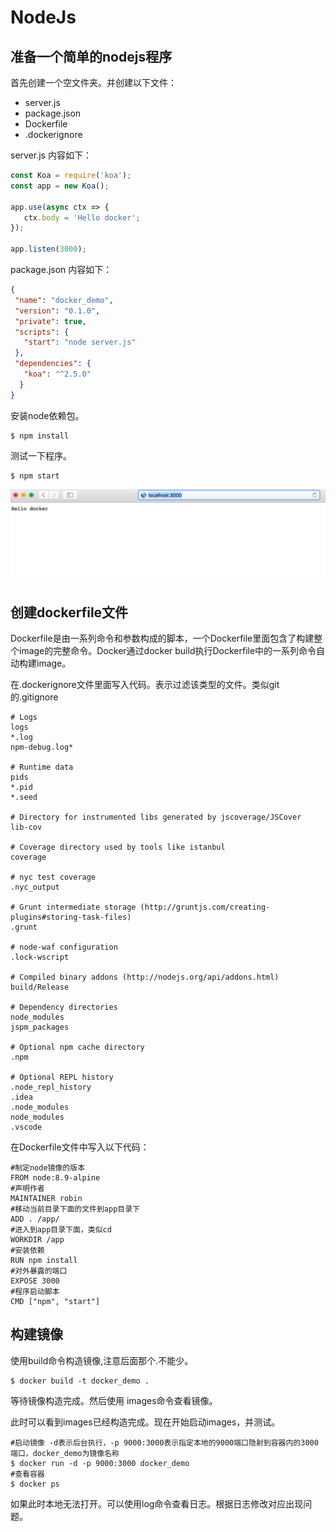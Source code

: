 # NodeJs

## 准备一个简单的nodejs程序

首先创建一个空文件夹。并创建以下文件：

- server.js
- package.json
- Dockerfile
- .dockerignore

server.js 内容如下：

```javascript
const Koa = require('koa');
const app = new Koa();

app.use(async ctx => {
   ctx.body = 'Hello docker';
});

app.listen(3000);
```

package.json 内容如下：

```json
{
 "name": "docker_demo",
 "version": "0.1.0",
 "private": true,
 "scripts": {
   "start": "node server.js"
 },
 "dependencies": {
   "koa": "^2.5.0"
  }
}
```

安装node依赖包。

```
$ npm install
```

测试一下程序。

```
$ npm start
```

![nodejs 1](/static/images/nodejs_1.png)

## 创建dockerfile文件

Dockerfile是由一系列命令和参数构成的脚本，一个Dockerfile里面包含了构建整个image的完整命令。Docker通过docker build执行Dockerfile中的一系列命令自动构建image。

在.dockerignore文件里面写入代码。表示过滤该类型的文件。类似git的.gitignore

```
# Logs
logs
*.log
npm-debug.log*

# Runtime data
pids
*.pid
*.seed

# Directory for instrumented libs generated by jscoverage/JSCover
lib-cov

# Coverage directory used by tools like istanbul
coverage

# nyc test coverage
.nyc_output

# Grunt intermediate storage (http://gruntjs.com/creating-plugins#storing-task-files)
.grunt

# node-waf configuration
.lock-wscript

# Compiled binary addons (http://nodejs.org/api/addons.html)
build/Release

# Dependency directories
node_modules
jspm_packages

# Optional npm cache directory
.npm

# Optional REPL history
.node_repl_history
.idea
.node_modules
node_modules
.vscode
```

在Dockerfile文件中写入以下代码：

```
#制定node镜像的版本
FROM node:8.9-alpine
#声明作者
MAINTAINER robin
#移动当前目录下面的文件到app目录下
ADD . /app/
#进入到app目录下面，类似cd
WORKDIR /app
#安装依赖
RUN npm install
#对外暴露的端口
EXPOSE 3000
#程序启动脚本
CMD ["npm", "start"]
```

## 构建镜像

使用build命令构造镜像,注意后面那个.不能少。

```
$ docker build -t docker_demo .
```

等待镜像构造完成。然后使用 images命令查看镜像。

此时可以看到images已经构造完成。现在开始启动images，并测试。

```
#启动镜像 -d表示后台执行，-p 9000:3000表示指定本地的9000端口隐射到容器内的3000端口，docker_demo为镜像名称
$ docker run -d -p 9000:3000 docker_demo
#查看容器
$ docker ps
```

如果此时本地无法打开。可以使用log命令查看日志。根据日志修改对应出现问题。
